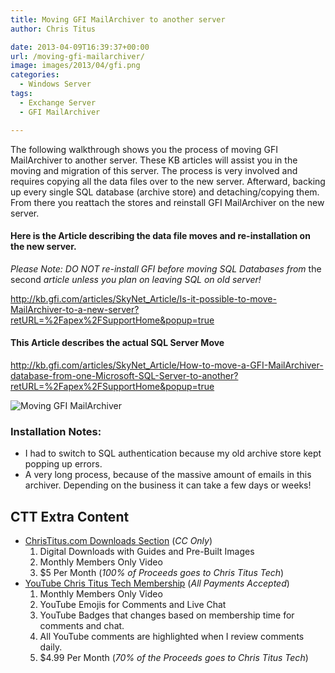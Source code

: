 ```yaml
---
title: Moving GFI MailArchiver to another server
author: Chris Titus

date: 2013-04-09T16:39:37+00:00
url: /moving-gfi-mailarchiver/
image: images/2013/04/gfi.png
categories:
  - Windows Server
tags:
  - Exchange Server
  - GFI MailArchiver

---
```

The following walkthrough shows you the process of moving GFI MailArchiver to another server. <!--more-->These KB articles will assist you in the moving and migration of this server. The process is very involved and requires copying all the data files over to the new server. Afterward, backing up every single SQL database (archive store) and detaching/copying them. From there you reattach the stores and reinstall GFI MailArchiver on the new server.

#### Here is the Article describing the data file moves and re-installation on the new server.

_Please Note: DO NOT re-install GFI before moving SQL Databases from_ the second _article unless you plan on leaving SQL on old server!_

<http://kb.gfi.com/articles/SkyNet_Article/Is-it-possible-to-move-MailArchiver-to-a-new-server?retURL=%2Fapex%2FSupportHome&popup=true>

#### This Article describes the actual SQL Server Move

<http://kb.gfi.com/articles/SkyNet_Article/How-to-move-a-GFI-MailArchiver-database-from-one-Microsoft-SQL-Server-to-another?retURL=%2Fapex%2FSupportHome&popup=true>

![Moving GFI MailArchiver](/moving-gfi-mailarchiver/moving-gfi-mailarchiver-2/)

### Installation Notes:

  * I had to switch to SQL authentication because my old archive store kept popping up errors.
  * A very long process, because of the massive amount of emails in this archiver. Depending on the business it can take a few days or weeks!

## CTT Extra Content

- [ChrisTitus.com Downloads Section][1] (_CC Only_)
  1. Digital Downloads with Guides and Pre-Built Images
  2. Monthly Members Only Video
  3. $5 Per Month (_100% of Proceeds goes to Chris Titus Tech_)
- [YouTube Chris Titus Tech Membership][2] (_All Payments Accepted_)
  1. Monthly Members Only Video
  2. YouTube Emojis for Comments and Live Chat
  3. YouTube Badges that changes based on membership time for comments and chat.
  4. All YouTube comments are highlighted when I review comments daily. 
  5. $4.99 Per Month (_70% of the Proceeds goes to Chris Titus Tech_)

 [1]: https://portal.christitus.com
 [2]: https://christitus.com/join